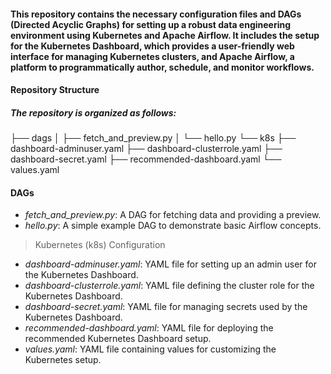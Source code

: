 #### This repository contains the necessary configuration files and DAGs (Directed Acyclic Graphs) for setting up a robust data engineering environment using Kubernetes and Apache Airflow. It includes the setup for the Kubernetes Dashboard, which provides a user-friendly web interface for managing Kubernetes clusters, and Apache Airflow, a platform to programmatically author, schedule, and monitor workflows.

#### Repository Structure
##### The repository is organized as follows:

├── dags
│   ├── fetch_and_preview.py
│   └── hello.py
└── k8s
    ├── dashboard-adminuser.yaml
    ├── dashboard-clusterrole.yaml
    ├── dashboard-secret.yaml
    ├── recommended-dashboard.yaml
    └── values.yaml
#### DAGs
+ _fetch_and_preview.py_: A DAG for fetching data and providing a preview.
+ _hello.py_: A simple example DAG to demonstrate basic Airflow concepts.

> Kubernetes (k8s) Configuration
+ _dashboard-adminuser.yaml_: YAML file for setting up an admin user for the Kubernetes Dashboard.
+ _dashboard-clusterrole.yaml_: YAML file defining the cluster role for the Kubernetes Dashboard.
+ _dashboard-secret.yaml_: YAML file for managing secrets used by the Kubernetes Dashboard.
+ _recommended-dashboard.yaml_: YAML file for deploying the recommended Kubernetes Dashboard setup.
+ _values.yaml_: YAML file containing values for customizing the Kubernetes setup.
